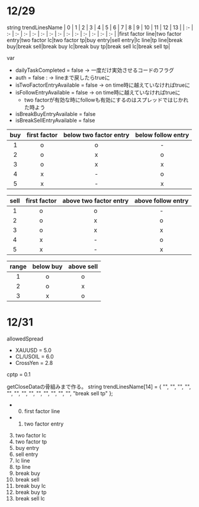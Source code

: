 # 12/29
string trendLinesName
| 0 | 1 | 2 | 3 | 4 | 5 | 6 | 7 | 8 | 9 | 10 | 11 | 12 | 13 |
| :- | :- | :- | :- | :- | :- | :- | :- | :- | :- | :- | :- | :- | :- |
|first factor line|two factor entry|two factor lc|two factor tp|buy entry|sell entry|lc line|tp line|break buy|break sell|break buy lc|break buy tp|break sell lc|break sell tp|

var
- dailyTaskCompleted = false -> 一度だけ実効させるコードのフラグ
- auth = false : -> lineまで戻したらtrueに
- isTwoFactorEntryAvailable = false -> on time時に越えていなければtrueに
- isFollowEntryAvailable = false -> on time時に越えていなければtrueに
  - two factorが有効な時にfollowも有効にするのはスプレッドではじかれた時よう
- isBreakBuyEntryAvailable = false
- isBreakSellEntryAvailable = false

| buy | first factor | below two factor entry | below follow entry |
| :--: | :--: | :--: | :--: |
| 1 | o | o | - |
| 2 | o | x | o |
| 3 | o | x | x |
| 4 | x | - | o |
| 5 | x | - | x |

| sell | first factor | above two factor entry | above follow entry |
| :--: | :--: | :--: | :--: |
| 1 | o | o | - |
| 2 | o | x | o |
| 3 | o | x | x |
| 4 | x | - | o |
| 5 | x | - | x |

| range | below buy | above sell |
| :--: | :--: | :--: |
| 1 | o | o |
| 2 | o | x |
| 3 | x | o |
# 12/31
allowedSpread
- XAUUSD = 5.0
- CL/USOIL = 6.0
- CrossYen = 2.8

cptp = 0.1

getCloseDataの骨組みまで作る。
string trendLinesName[14] = {
    "", "", "", "",
    "", "", "", "",
    "", "", "", "", "", "break sell tp"
};

- 0. first factor line
- 1. two factor entry
3. two factor lc
4. two factor tp
5. buy entry
6. sell entry
7. lc line
8. tp line
9. break buy
10. break sell
11. break buy lc
12. break buy tp
13. break sell lc
